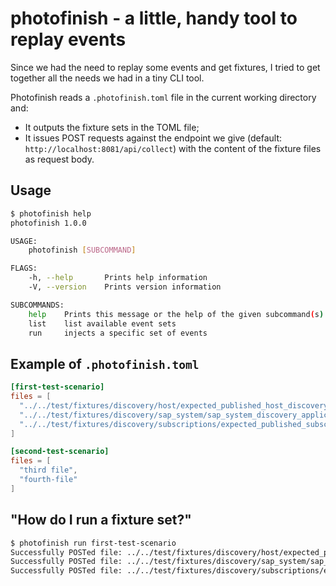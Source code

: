 # photofinish - a little, handy tool to replay events

Since we had the need to replay some events and get fixtures, I tried to get together all the needs we had in a tiny CLI tool.

Photofinish reads a `.photofinish.toml` file in the current working directory and:

- It outputs the fixture sets in the TOML file;
- It issues POST requests against the endpoint we give (default: `http://localhost:8081/api/collect`) with the content of the fixture files as request body.

## Usage

```sh
$ photofinish help
photofinish 1.0.0

USAGE:
    photofinish [SUBCOMMAND]

FLAGS:
    -h, --help       Prints help information
    -V, --version    Prints version information

SUBCOMMANDS:
    help    Prints this message or the help of the given subcommand(s)
    list    list available event sets
    run     injects a specific set of events
```

## Example of `.photofinish.toml`
```toml
[first-test-scenario]
files = [
  "../../test/fixtures/discovery/host/expected_published_host_discovery.json",
  "../../test/fixtures/discovery/sap_system/sap_system_discovery_application.json",
  "../../test/fixtures/discovery/subscriptions/expected_published_subscriptions_discovery.json",
]

[second-test-scenario]
files = [
  "third file",
  "fourth-file"
]
```

## "How do I run a fixture set?"
```sh
$ photofinish run first-test-scenario
Successfully POSTed file: ../../test/fixtures/discovery/host/expected_published_host_discovery.json
Successfully POSTed file: ../../test/fixtures/discovery/sap_system/sap_system_discovery_application.json
Successfully POSTed file: ../../test/fixtures/discovery/subscriptions/expected_published_subscriptions_discovery.json
```


